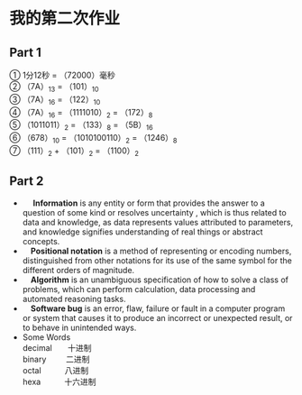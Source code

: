 # 我的第二次作业
## Part 1
① 1分12秒 = （72000）毫秒\
② （7A）<sub>13</sub> = （101）<sub>10</sub>\
③ （7A）<sub>16</sub> = （122）<sub>10</sub> \
④ （7A）<sub>16</sub> = （1111010）<sub>2</sub> = （172）<sub>8</sub> \
⑤ （1011011）<sub>2</sub> = （133）<sub>8</sub>  = （5B）<sub>16</sub> \
⑥ （678）<sub>10</sub> = （1010100110）<sub>2</sub> = （1246）<sub>8</sub> \
⑦ （111）<sub>2</sub> + （101）<sub>2</sub> = （1100）<sub>2</sub>
## Part 2
* &emsp; **Information** is any entity or form that provides the answer to a question of some kind or resolves uncertainty , which is thus related to data and knowledge, as data represents values attributed to parameters, and knowledge signifies understanding of real things or abstract concepts.
* &emsp;**Positional notation** is a method of representing or encoding numbers, distinguished from other notations for its use of the same symbol for the different orders of magnitude.
* &emsp;**Algorithm** is an unambiguous specification of how to solve a class of problems, which can perform calculation, data processing and automated reasoning tasks.
* &emsp;**Software bug** is an error, flaw, failure or fault in a computer program or system that causes it to produce an incorrect or unexpected result, or to behave in unintended ways. 
* Some Words \
decimal&emsp;&emsp;十进制\
binary&emsp;&emsp;&ensp;二进制\
octal&emsp;&emsp;&emsp;八进制\
hexa&emsp;&emsp;&emsp;十六进制

